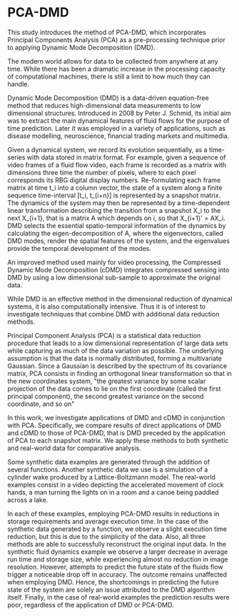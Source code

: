 # PCA-DMD
This study introduces the method of PCA-DMD, which incorporates Principal Components Analysis (PCA) as a pre-processing technique prior to applying Dynamic Mode Decomposition (DMD).

The modern world allows for data to be collected from anywhere at any time. While there has been a dramatic increase in the processing capacity of computational machines, there is still a limit to how much they can handle. 

Dynamic Mode Decomposition (DMD) is a data-driven equation-free method that reduces high-dimensional data measurements to low dimensional structures. 
Introduced in 2008 by Peter J. Schmid, its initial aim was to extract the main dynamical features of fluid flows for the purpose of time prediction. Later it was employed in a variety of applications, such as disease modelling,  neuroscience, financial trading markets and multimedia.

Given a dynamical system, we record its evolution sequentially, as a time-series with data stored in  matrix format. For example, given a sequence of video frames of a fluid flow video, each frame is recorded as a matrix   with dimensions  three time the number  of pixels, where to each pixel corresponds its RBG digital display numbers.  Re-formulating each frame matrix at time t_i into  a column vector, 
the state of a system along a finite sequence time-interval [t_i, t_{i+n}] is represented by a snapshot matrix.  The dynamics of the system may then be represented by a time-dependent linear transformation describing the transition from a snapshot X_i to the next X_{i+1}, that is a matrix A which depends on i, so that X_{i+1}' = AX_i. DMD  selects the essential spatio-temporal information of the dynamics by calculating the eigen-decomposition of A, where the eigenvectors, called DMD modes, render the spatial features of the system, and the eigenvalues provide the temporal development  of the modes.
 
An improved method used mainly for video processing, the Compressed Dynamic Mode Decomposition (cDMD) integrates compressed sensing into DMD by using a low dimensional sub-sample  to approximate the original data. 

While DMD is an effective  method in the  dimensional reduction of dynamical systems, it is also computationally intensive. Thus it is of interest to investigate techniques that combine DMD  with  additional data  reduction methods.

Principal Component Analysis (PCA) is a statistical data reduction procedure that leads to a low dimensional representation of large data sets while  capturing as much of the data variation as possible. The underlying assumption is that the data is normally distributed, forming a  multivariate Gaussian. Since a Gaussian is  described by the spectrum of its covariance matrix, 
PCA consists in finding an orthogonal linear transformation so that in the new coordinates system, "the greatest variance by some scalar projection of the data comes to lie on the first coordinate (called the first principal component), the second greatest variance on the second coordinate, and so on" 

In this work, we investigate applications of DMD and cDMD  in conjunction with PCA. Specifically, we compare results of direct applications of DMD and cDMD to those of PCA-DMD, that is  DMD preceded by the application of PCA to each snapshot matrix. We apply these methods  to both synthetic and real-world data for comparative analysis. 


Some synthetic data examples are generated through the addition of several functions. Another synthetic data  we use  is a simulation of a cylinder wake produced by a Lattice-Boltzmann model.
The real-world examples consist in a video depicting the accelerated movement of clock hands, a man turning the lights on in a room and a canoe being paddled across a lake. 

In each of these examples, employing PCA-DMD results in reductions in storage requirements and average execution time. In the case of the synthetic data generated by a function, we observe a slight execution time reduction, but this is due to the simplicity of the data. Also, all three methods are able to successfully reconstruct the original input data. In the synthetic fluid dynamics example we observe a larger decrease in average run time and storage size, while experiencing almost no reduction in image resolution. However, attempts to predict the future state of the fluids flow trigger a noticeable drop off in accuracy. The outcome remains unaffected when employing DMD. Hence, the shortcomings in predicting the future state of the system are solely an issue attributed to the DMD algorithm itself.   Finally, in the case of real-world examples the prediction results were poor, regardless of the application of DMD or PCA-DMD.
